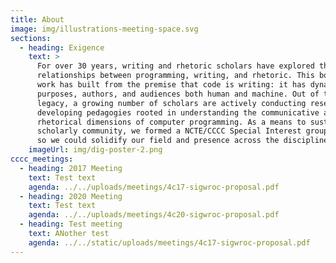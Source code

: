 ```yaml
---
title: About
image: img/illustrations-meeting-space.svg
sections:
  - heading: Exigence
    text: >
      For over 30 years, writing and rhetoric scholars have explored the 
      relationships between programming, writing, and rhetoric. This body  of
      work has built from the premise that code is writing: it has dynamic 
      purposes, authors, and audiences both human and machine. Out of this 
      legacy, a growing number of scholars are actively conducting research  and
      developing pedagogies rooted in understanding the communicative and 
      rhetorical dimensions of computer programming. As a means to sustain this 
      scholarly community, we formed a NCTE/CCCC Special Interest group in 2017,
      so we could solidify our field and presence across the discipline.
    imageUrl: img/dig-poster-2.png
cccc_meetings:
  - heading: 2017 Meeting
    text: Test text
    agenda: ../../uploads/meetings/4c17-sigwroc-proposal.pdf
  - heading: 2020 Meeting
    text: Test text
    agenda: ../../uploads/meetings/4c20-sigwroc-proposal.pdf
  - heading: Test meeting
    text: ANother test
    agenda: ../../static/uploads/meetings/4c17-sigwroc-proposal.pdf
---
```

